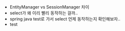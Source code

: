 
- EntityManager vs SessionManager 차이
- select가 왜 이리 빨리 동작하는 걸까..
- spring java test로 가서 select 언제 동작하는지 확인해보자..
- test